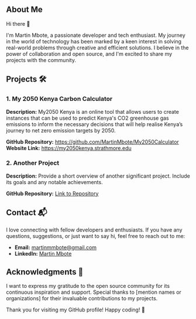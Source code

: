 ## About Me

Hi there 👋 

I'm Martin Mbote, a passionate developer and tech enthusiast. My journey in the world of technology has been marked by a keen interest in solving real-world problems through creative and efficient solutions. I believe in the power of collaboration and open source, and I'm excited to share my projects with the community.

## Projects 🛠️

### 1. My 2050 Kenya Carbon Calculator 

**Description:** My2050 Kenya is an online tool that allows users to create instances that can be used to predict Kenya's CO2 greenhouse gas emissions to inform the necessary decisions that will help realise Kenya’s journey to net zero emission targets by 2050.

**GitHub Repository:** https://github.com/MartinMbote/My2050Calculator
**Website Link:** https://my2050kenya.strathmore.edu

### 2. Another Project

**Description:** Provide a short overview of another significant project. Include its goals and any notable achievements.

**GitHub Repository:** [Link to Repository](https://github.com/martinmbote/another-project-repository)

## Contact 📬

I love connecting with fellow developers and enthusiasts. If you have any questions, suggestions, or just want to say hi, feel free to reach out to me:

- **Email:** martinmmbote@gmail.com
- **LinkedIn:** [Martin Mbote](https://www.linkedin.com/in/martin-maina-78aba2191)



## Acknowledgments 🙏

I want to express my gratitude to the open source community for its continuous inspiration and support. Special thanks to [mention names or organizations] for their invaluable contributions to my projects.

Thank you for visiting my GitHub profile! Happy coding! 🚀
